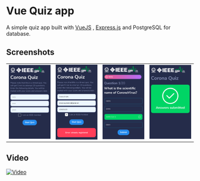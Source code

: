 # Vue Quiz app

A simple quiz app built with [VueJS](https://vuejs.org/) , [Express.js](https://expressjs.com/) and PostgreSQL for database.






## Screenshots

| | | | |
|:-----:|:-----:|:-----:|:-----:|
|<img width="1604" src="screenshots/register.png" alt="Register page">|<img width="1604" src="screenshots/register-error.png" alt="Register error message">|<img width="1604" src="screenshots/question.png" alt="Question">|<img width="1604" src="screenshots/success.png" alt="Final message">|

## Video

[![Video](https://img.youtube.com/vi/G7-r5O62fuI/0.jpg)](https://www.youtube.com/watch?v=G7-r5O62fuI)

